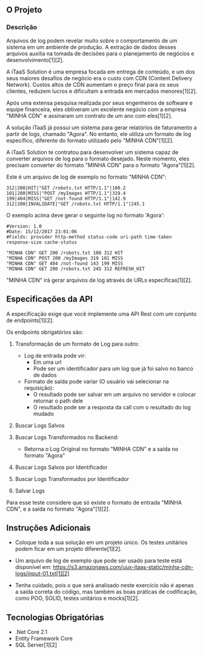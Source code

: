 ## O Projeto

### Descrição

Arquivos de log podem revelar muito sobre o comportamento de um sistema em um ambiente de produção. A extração de dados desses arquivos auxilia na tomada de decisões para o planejamento de negócios e desenvolvimento[1][2].

A iTaaS Solution é uma empresa focada em entrega de conteúdo, e um dos seus maiores desafios de negócio era o custo com CDN (Content Delivery Network). Custos altos de CDN aumentam o preço final para os seus clientes, reduzem lucros e dificultam a entrada em mercados menores[1][2].

Após uma extensa pesquisa realizada por seus engenheiros de software e equipe financeira, eles obtiveram um excelente negócio com a empresa "MINHA CDN" e assinaram um contrato de um ano com eles[1][2].

A solução iTaaS já possui um sistema para gerar relatórios de faturamento a partir de logs, chamado "Agora". No entanto, ele utiliza um formato de log específico, diferente do formato utilizado pelo "MINHA CDN"[1][2].

A iTaaS Solution te contratou para desenvolver um sistema capaz de converter arquivos de log para o formato desejado. Neste momento, eles precisam converter do formato "MINHA CDN" para o formato "Agora"[1][2].

Este é um arquivo de log de exemplo no formato "MINHA CDN":

```
312|200|HIT|"GET /robots.txt HTTP/1.1"|100.2
101|200|MISS|"POST /myImages HTTP/1.1"|319.4
199|404|MISS|"GET /not-found HTTP/1.1"|142.9
312|200|INVALIDATE|"GET /robots.txt HTTP/1.1"|245.1
```

O exemplo acima deve gerar o seguinte log no formato 'Agora':

```
#Version: 1.0
#Date: 15/12/2017 23:01:06
#Fields: provider http-method status-code uri-path time-taken response-size cache-status
```

```
"MINHA CDN" GET 200 /robots.txt 100 312 HIT
"MINHA CDN" POST 200 /myImages 319 101 MISS
"MINHA CDN" GET 404 /not-found 143 199 MISS
"MINHA CDN" GET 200 /robots.txt 245 312 REFRESH_HIT
```

"MINHA CDN" irá gerar arquivos de log através de URLs específicas[1][2].

## Especificações da API

A especificação exige que você implemente uma API Rest com um conjunto de endpoints[1][2].

Os endpoints obrigatórios são:

1. Transformação de um formato de Log para outro:
   - Log de entrada pode vir:
     - Em uma url
     - Pode ser um identificador para um log que já foi salvo no banco de dados
   - Formato de saída pode variar (O usuário vai selecionar na requisição):
     - O resultado pode ser salvar em um arquivo no servidor e colocar retornar o path dele
     - O resultado pode ser a resposta da call com o resultado do log mudado

2. Buscar Logs Salvos

3. Buscar Logs Transformados no Backend:
   - Retorna o Log Original no formato "MINHA CDN" e a saída no formato "Agora"

4. Buscar Logs Salvos por Identificador

5. Buscar Logs Transformados por Identificador

6. Salvar Logs

Para esse teste considere que só existe o formato de entrada "MINHA CDN", e a saída no formato "Agora"[1][2].

## Instruções Adicionais

- Coloque toda a sua solução em um projeto único. Os testes unitários podem ficar em um projeto diferente[1][2].

- Um arquivo de log de exemplo que pode ser usado para teste está disponível em: https://s3.amazonaws.com/uux-itaas-static/minha-cdn-logs/input-01.txt[1][2]

- Tenha cuidado, pois o que será analisado neste exercício não é apenas a saída correta do código, mas também as boas práticas de codificação, como POO, SOLID, testes unitários e mocks[1][2].

## Tecnologias Obrigatórias

- .Net Core 2.1
- Entity Framework Core
- SQL Server[1][2]
